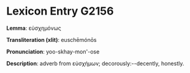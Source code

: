 # Lexicon Entry G2156

**Lemma**: εὐσχημόνως

**Transliteration (xlit)**: euschēmónōs

**Pronunciation**: yoo-skhay-mon'-ose

**Description**:
adverb from εὐσχήμων; decorously:--decently, honestly.
